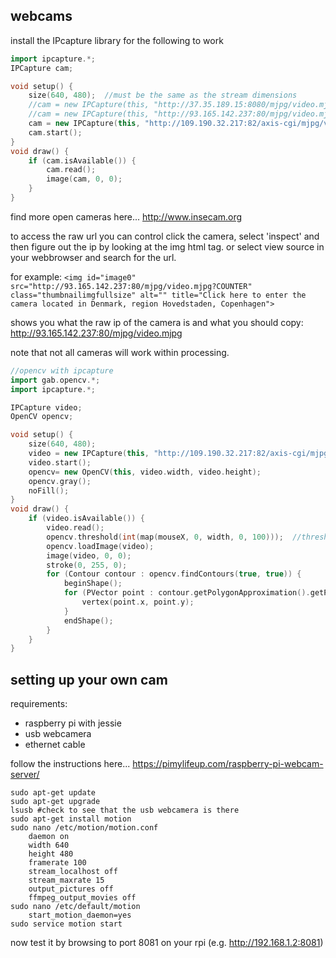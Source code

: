 webcams
--------------------

install the IPcapture library for the following to work

```cpp
import ipcapture.*;
IPCapture cam;

void setup() {
    size(640, 480);  //must be the same as the stream dimensions
    //cam = new IPCapture(this, "http://37.35.189.15:8080/mjpg/video.mjpg", "", "");  //last two are username and passwd
    //cam = new IPCapture(this, "http://93.165.142.237:80/mjpg/video.mjpg", "", "");
    cam = new IPCapture(this, "http://109.190.32.217:82/axis-cgi/mjpg/video.cgi?camera=&amp;resolution=640x480", "", "");
    cam.start();
}
void draw() {
    if (cam.isAvailable()) {
        cam.read();
        image(cam, 0, 0);
    }
}
```

find more open cameras here... <http://www.insecam.org>

to access the raw url you can control click the camera, select 'inspect' and then figure out the ip by looking at the img html tag. or select view source in your webbrowser and search for the url.

for example: `<img id="image0" src="http://93.165.142.237:80/mjpg/video.mjpg?COUNTER" class="thumbnailimgfullsize" alt="" title="Click here to enter the camera located in Denmark, region Hovedstaden, Copenhagen">`

shows you what the raw ip of the camera is and what you should copy: http://93.165.142.237:80/mjpg/video.mjpg

note that not all cameras will work within processing.

```cpp
//opencv with ipcapture
import gab.opencv.*;
import ipcapture.*;

IPCapture video;
OpenCV opencv;

void setup() {
    size(640, 480);
    video = new IPCapture(this, "http://109.190.32.217:82/axis-cgi/mjpg/video.cgi?camera=&amp;resolution=640x480", "", "");
    video.start();
    opencv= new OpenCV(this, video.width, video.height);
    opencv.gray();
    noFill();
}
void draw() {
    if (video.isAvailable()) {
        video.read();
        opencv.threshold(int(map(mouseX, 0, width, 0, 100)));  //threshold mousex
        opencv.loadImage(video);
        image(video, 0, 0);
        stroke(0, 255, 0);
        for (Contour contour : opencv.findContours(true, true)) {
            beginShape();
            for (PVector point : contour.getPolygonApproximation().getPoints()) {
                vertex(point.x, point.y);
            }
            endShape();
        }
    }
}
```

setting up your own cam
--

requirements:

* raspberry pi with jessie
* usb webcamera
* ethernet cable

follow the instructions here... <https://pimylifeup.com/raspberry-pi-webcam-server/>

```
sudo apt-get update
sudo apt-get upgrade
lsusb #check to see that the usb webcamera is there
sudo apt-get install motion
sudo nano /etc/motion/motion.conf
    daemon on
    width 640
    height 480
    framerate 100
    stream_localhost off
    stream_maxrate 15
    output_pictures off
    ffmpeg_output_movies off
sudo nano /etc/default/motion
    start_motion_daemon=yes
sudo service motion start
```

now test it by browsing to port 8081 on your rpi (e.g. http://192.168.1.2:8081)
